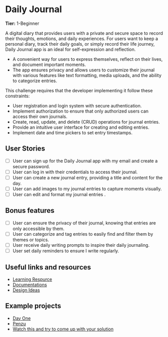# Daily Journal

**Tier:** 1-Beginner

A digital diary that provides users with a private and secure space to record their thoughts, emotions, and daily experiences. 
For users want to keep a personal diary, track their daily goals, or simply record their life journey, Daily Journal app is an ideal for self-expression and reflection.

- A convenient way for users to express themselves, reflect on their lives, and document important moments.
- The app ensures privacy and allows users to customize their journal with various features like text formatting, media uploads, and the ability to categorize entries.

This challenge requires that the developer implementing it follow these
constraints:
- User registration and login system with secure authentication.
- Implement authorization to ensure that only authorized users can access their own journals.
- Create, read, update, and delete (CRUD) operations for journal entries.
- Provide an intuitive user interface for creating and editing entries.
- Implement date and time pickers to set entry timestamps.

## User Stories

-   [ ] User can sign up for the Daily Journal app with my email and create a secure password.
-   [ ] User can log in with their credentials to access their journal.
-   [ ] User can create a new journal entry, providing a title and content for the day.
-   [ ] User can add images to my journal entries to capture moments visually.
-   [ ] User can edit and format my journal entries .

## Bonus features

-  [ ] User can ensure the privacy of their journal, knowing that entries are only accessible by them.
-  [ ] User can categorize and tag entries to easily find and filter them by themes or topics.
-  [ ] User receive daily writing prompts to inspire their daily journaling.
-  [ ] User set daily reminders to ensure I write regularly.

## Useful links and resources
- [Learning Respurce](https://ideausher.com/blog/journaling-app-development/)
- [Documentations](https://devdocs.io/)
- [Design Ideas](https://dribbble.com/search/journaling-apps)
## Example projects
- [Day One](https://dayoneapp.com/)
- [Penzu](https://penzu.com/)
- [Watch this and try to come up with your solution](https://www.youtube.com/watch?v=1VA1OxmPwoc)


